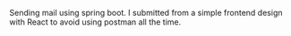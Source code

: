 Sending mail using spring boot. I submitted from a simple frontend design with React to avoid using postman all the time.
